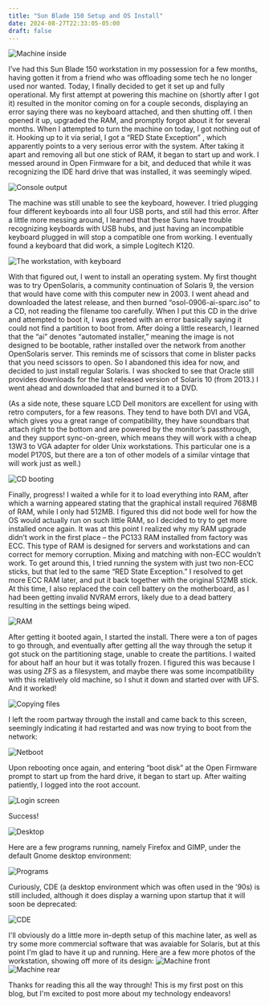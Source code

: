```yaml
---
title: "Sun Blade 150 Setup and OS Install"
date: 2024-08-27T22:33:05-05:00
draft: false
---
```


![Machine inside](/posts/blog/images/blade150/IMG_0782.jpeg)


I’ve had this Sun Blade 150 workstation in my possession for a few months, having gotten it from a friend who was offloading some tech he no longer used nor wanted. Today, I finally decided to get it set up and fully operational. My first attempt at powering this machine on (shortly after I got it) resulted in the monitor coming on for a couple seconds, displaying an error saying there was no keyboard attached, and then shutting off. I then opened it up, upgraded the RAM, and promptly forgot about it for several months. When I attempted to turn the machine on today, I got nothing out of it. Hooking up to it via serial, I got a “RED State Exception” , which apparently points to a very serious error with the system. After taking it apart and removing all but one stick of RAM, it began to start up and work. I messed around in Open Firmware for a bit, and deduced that while it was recognizing the IDE hard drive that was installed, it was seemingly wiped. 

![Console output](/posts/blog/images/blade150/Picture_4.png)


The machine was still unable to see the keyboard, however. I tried plugging four different keyboards into all four USB ports, and still had this error. After a little more messing around, I learned that these Suns have trouble recognizing keyboards with USB hubs, and just having an incompatible keyboard plugged in will stop a compatible one from working. I eventually found a keyboard that did work, a simple Logitech K120.

![The workstation, with keyboard](/posts/blog/images/blade150/IMG_0756.jpeg)

With that figured out, I went to install an operating system. My first thought was to try OpenSolaris, a community continuation of Solaris 9, the version that would have come with this computer new in 2003. I went ahead and downloaded the latest release, and then burned “osol-0906-ai-sparc.iso” to a CD, not reading the filename too carefully. When I put this CD in the drive and attempted to boot it, I was greeted with an error basically saying it could not find a partition to boot from. After doing a little research, I learned that the “ai” denotes “automated installer,” meaning the image is not designed to be bootable, rather installed over the network from another OpenSolaris server. This reminds me of scissors that come in blister packs that you need scissors to open. So I abandoned this idea for now, and decided to just install regular Solaris. I was shocked to see that Oracle still provides downloads for the last released version of Solaris 10 (from 2013.) I went ahead and downloaded that and burned it to a DVD.

(As a side note, these square LCD Dell monitors are excellent for using with retro computers, for a few reasons. They tend to have both DVI and VGA, which gives you a great range of compatibility, they have soundbars that attach right to the bottom and are powered by the monitor’s passthrough, and they support sync-on-green, which means they will work with a cheap 13W3 to VGA adapter for older Unix workstations. This particular one is a model P170S, but there are a ton of other models of a similar vintage that will work just as well.)

![CD booting](/posts/blog/images/blade150/IMG_0758.jpeg)


Finally, progress! I waited a while for it to load everything into RAM, after which a warning appeared stating that the graphical install required 768MB of RAM, while I only had 512MB. I figured this did not bode well for how the OS would actually run on such little RAM, so I decided to try to get more installed once again. It was at this point I realized why my RAM upgrade didn’t work in the first place – the PC133 RAM installed from factory was ECC. This type of RAM is designed for servers and workstations and can correct for memory corruption. Mixing and matching with non-ECC wouldn’t work. To get around this, I tried running the system with just two non-ECC sticks, but that led to the same “RED State Exception.” I resolved to get more ECC RAM later, and put it back together with the original 512MB stick. At this time, I also replaced the coin cell battery on the motherboard, as I had been getting invalid NVRAM errors, likely due to a dead battery resulting in the settings being wiped.

![RAM](/posts/blog/images/blade150/IMG_0781.jpeg)


After getting it booted again, I started the install. There were a ton of pages to go through, and eventually after getting all the way through the setup it got stuck on the partitioning stage, unable to create the partitions. I waited for about half an hour but it was totally frozen. I figured this was because I was using ZFS as a filesystem, and maybe there was some incompatibility with this relatively old machine, so I shut it down and started over with UFS. And it worked! 

![Copying files](/posts/blog/images/blade150/IMG_0768.jpeg)


I left the room partway through the install and came back to this screen, seemingly indicating it had restarted and was now trying to boot from the network:

![Netboot](/posts/blog/images/blade150/IMG_0770.jpeg)


Upon rebooting once again, and entering “boot disk” at the Open Firmware prompt to start up from the hard drive, it began to start up. After waiting patiently, I logged into the root account. 

![Login screen](/posts/blog/images/blade150/IMG_0772.jpeg)



Success! 

![Desktop](/posts/blog/images/blade150/IMG_0773.jpeg)


Here are a few programs running, namely Firefox and GIMP, under the default Gnome desktop environment: 

![Programs](/posts/blog/images/blade150/IMG_0774.jpeg)



Curiously, CDE (a desktop environment which was often used in the '90s) is still included, although it does display a warning upon startup that it will soon be deprecated:

![CDE](/posts/blog/images/blade150/IMG_0775.jpeg)


I'll obviously do a little more in-depth setup of this machine later, as well as try some more commercial software that was avaiable for Solaris, but at this point I'm glad to have it up and running. Here are a few more photos of the workstation, showing off more of its design:
![Machine front](/posts/blog/images/blade150/IMG_0776.jpeg)
![Machine rear](/posts/blog/images/blade150/IMG_0777.jpeg)

Thanks for reading this all the way through! This is my first post on this blog, but I'm excited to post more about my technology endeavors!